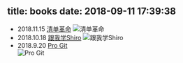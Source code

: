 title: books
date: 2018-09-11 17:39:38
---
* 2018.11.15	[清单革命](https://pan.baidu.com/s/1rLYKHkuo63q9udUgSX1Jlw)	
![清单革命](http://image.quantaoer.com/25179312-2_u_3.jpg)
* 2018.10.18	[跟我学Shiro](https://pan.baidu.com/s/1uFeuVUr-sylOhEuOp2xLrg)	
![跟我学Shiro](http://image.quantaoer.com/shiro.jpg)
* 2018.9.20	[Pro Git](https://pan.baidu.com/s/1cATVLumvtmgYCvIQnQlEgA)	
![Pro Git](http://image.quantaoer.com/progit2.png)